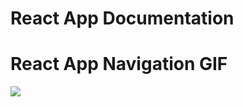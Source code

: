 # React App Documentation

# React App Navigation GIF
![](https://github.com/matiasgays/IoTy_navigation.gif/blob/main/IoTy_navigation.gif)

